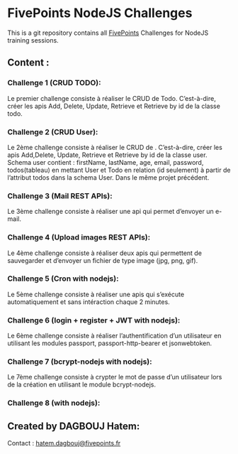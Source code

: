 # FivePoints NodeJS Challenges

This is a git repository contains all [FivePoints](https://fivepoints.fr) Challenges for NodeJS training sessions.

## Content :

### Challenge 1 (CRUD TODO): 

Le premier challenge consiste à réaliser le CRUD de Todo. C’est-à-dire, créer les apis Add, Delete, Update, Retrieve et Retrieve by id de la classe todo.

### Challenge 2 (CRUD User): 

Le 2ème challenge consiste à réaliser le CRUD de <User>. C’est-à-dire, créer les apis Add,Delete, Update, Retrieve et Retrieve by id de la classe user. Schema user contient : firstName, lastName, age, email, password, todos(tableau) en mettant User et Todo en relation (id seulement) à partir de l’attribut todos dans la schema User. Dans le même projet précédent.

### Challenge 3 (Mail REST APIs): 

Le 3ème challenge consiste à réaliser une api qui permet d’envoyer un e-mail.

### Challenge 4 (Upload images REST APIs): 

Le 4ème challenge consiste à réaliser deux apis qui permettent de sauvegarder et d’envoyer un fichier de type image (jpg, png, gif).

### Challenge 5 (Cron with nodejs):

Le 5ème challenge consiste à réaliser une apis qui s’exécute automatiquement et sans
intéraction chaque 2 minutes.

### Challenge 6 (login + register + JWT with nodejs):

Le 6ème challenge consiste à réaliser l’authentification d’un utilisateur en utilisant les modules passport, passport-http-bearer et jsonwebtoken.

### Challenge 7 (bcrypt-nodejs with nodejs):

Le 7ème challenge consiste à crypter le mot de passe d’un utilisateur lors de la création en utilisant le module bcrypt-nodejs.

### Challenge 8 (with nodejs):


## Created by DAGBOUJ Hatem: 

Contact : hatem.dagbouj@fivepoints.fr